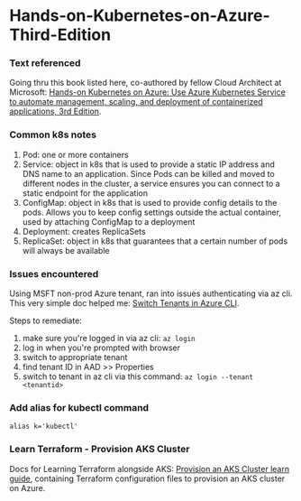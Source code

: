 # Hands-on-Kubernetes-on-Azure-Third-Edition

### Text referenced
Going thru this book listed here, co-authored by fellow Cloud Architect at Microsoft: [Hands-on Kubernetes on Azure: Use Azure Kubernetes Service to automate management, scaling, and deployment of containerized applications, 3rd Edition](https://www.amazon.com/Hands-Kubernetes-Azure-containerized-applications/dp/1801079943).

### Common k8s notes

1) Pod: one or more containers
2) Service: object in k8s that is used to provide a static IP address and DNS name to an application. Since Pods can be killed and moved to different nodes in the cluster, a service ensures you can connect to a static endpoint for the application
3) ConfigMap: object in k8s that is used to provide config details to the pods. Allows you to keep config settings outside the actual container, used by attaching ConfigMap to a deployment
4) Deployment: creates ReplicaSets
5) ReplicaSet: object in k8s that guarantees that a certain number of pods will always be available

### Issues encountered
Using MSFT non-prod Azure tenant, ran into issues authenticating via az cli. This very simple doc helped me: [Switch Tenants in Azure CLI](https://dallin.blog/switch-tenants-in-azure-cli/).

Steps to remediate:
1) make sure you're logged in via az cli: `az login`
2) log in when you're prompted with browser
3) switch to appropriate tenant
4) find tenant ID in AAD >> Properties
5) switch to tenant in az cli via this command: `az login --tenant <tenantid>`

### Add alias for kubectl command
`alias k='kubectl'`


### Learn Terraform - Provision AKS Cluster

Docs for Learning Terraform alongside AKS: [Provision an AKS Cluster learn guide](https://learn.hashicorp.com/terraform/kubernetes/provision-aks-cluster), containing Terraform configuration files to provision an AKS cluster on Azure.

